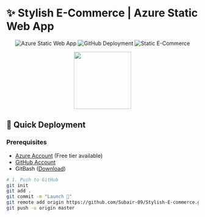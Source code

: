 # ✨ Stylish E-Commerce | Azure Static Web App

<div align="center">
  
![Azure Static Web App](https://img.shields.io/badge/Azure_Web_App-0089D6?style=for-the-badge&logo=microsoft-azure&logoColor=white)
![GitHub Deployment](https://img.shields.io/badge/GitHub_CI/CD-181717?style=for-the-badge&logo=github&logoColor=white)
![Static E-Commerce](https://img.shields.io/badge/E--Commerce-5C2D91?style=for-the-badge)

</div>

<div align="center">
  <img src="https://azurecomcdn.azureedge.net/cvt-8636d9bb895d9a4a3a5bfa6d740c0163b150a5881e9a5e2b0ad4e7bcc9a0a86/images/shared/services/pricing-glyphs/web-apps.svg" width="150">
</div>

## 🚀 Quick Deployment

### Prerequisites
- [Azure Account](https://azure.microsoft.com/free/) (Free tier available)
- [GitHub Account](https://github.com)
- GitBash ([Download](https://git-scm.com/downloads))

```bash
# 1. Push to GitHub
git init
git add .
git commit -m "Launch 🚀"
git remote add origin https://github.com/Subair-09/Stylish-E-commerce.git
git push -u origin master
